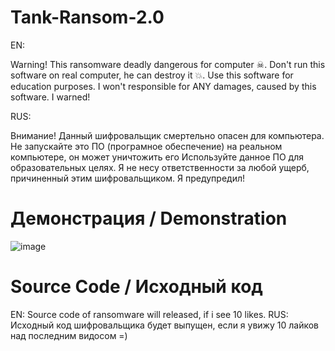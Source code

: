 # Tank-Ransom-2.0
EN:

Warning! This ransomware deadly dangerous for computer ☠. Don't run this software on real computer, he can destroy it 💥.
Use this software for education purposes.
I won't responsible for ANY damages, caused by this software. I warned!

RUS:

Внимание! Данный шифровальщик смертельно опасен для компьютера. Не запускайте это ПО (програмное обеспечение) на реальном компьютере, он может уничтожить его
Используйте данное ПО для образовательных целях.
Я не несу ответственности за любой ущерб, причиненный этим шифровальщиком. Я предупредил!

# Демонстрация / Demonstration
![image](https://user-images.githubusercontent.com/99078375/208423907-f24aebde-3ccc-4030-bb7c-8c67d61ffff9.png)

# Source Code / Исходный код
EN:
Source code of ransomware will released, if i see 10 likes.
RUS:
Исходный код шифровальщика будет выпущен, если я увижу 10 лайков над последним видосом =)
